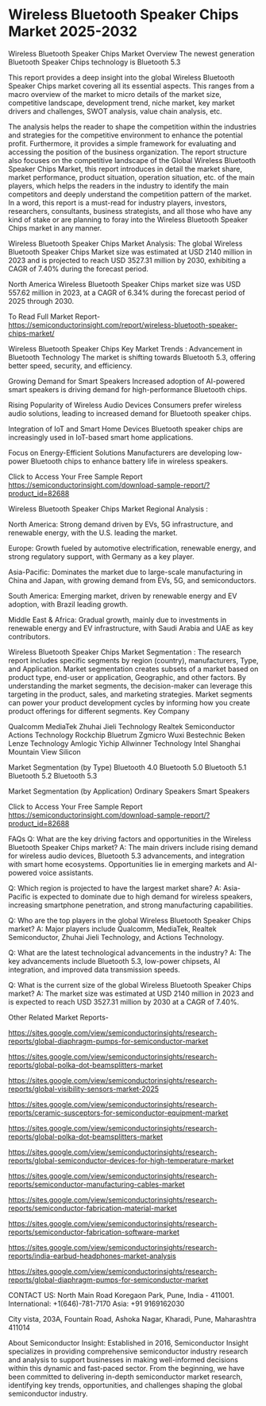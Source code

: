 <h1>Wireless Bluetooth Speaker Chips Market 2025-2032</h1>
Wireless Bluetooth Speaker Chips Market Overview
The newest generation Bluetooth Speaker Chips technology is Bluetooth 5.3

This report provides a deep insight into the global Wireless Bluetooth Speaker Chips market covering all its essential aspects. This ranges from a macro overview of the market to micro details of the market size, competitive landscape, development trend, niche market, key market drivers and challenges, SWOT analysis, value chain analysis, etc.

The analysis helps the reader to shape the competition within the industries and strategies for the competitive environment to enhance the potential profit. Furthermore, it provides a simple framework for evaluating and accessing the position of the business organization. The report structure also focuses on the competitive landscape of the Global Wireless Bluetooth Speaker Chips Market, this report introduces in detail the market share, market performance, product situation, operation situation, etc. of the main players, which helps the readers in the industry to identify the main competitors and deeply understand the competition pattern of the market.
In a word, this report is a must-read for industry players, investors, researchers, consultants, business strategists, and all those who have any kind of stake or are planning to foray into the Wireless Bluetooth Speaker Chips market in any manner.

Wireless Bluetooth Speaker Chips Market Analysis:
The global Wireless Bluetooth Speaker Chips Market size was estimated at USD 2140 million in 2023 and is projected to reach USD 3527.31 million by 2030, exhibiting a CAGR of 7.40% during the forecast period.

North America Wireless Bluetooth Speaker Chips market size was USD 557.62 million in 2023, at a CAGR of 6.34% during the forecast period of 2025 through 2030.

To Read Full Market Report-
https://semiconductorinsight.com/report/wireless-bluetooth-speaker-chips-market/

Wireless Bluetooth Speaker Chips Key Market Trends :
Advancement in Bluetooth Technology
The market is shifting towards Bluetooth 5.3, offering better speed, security, and efficiency.

Growing Demand for Smart Speakers
Increased adoption of AI-powered smart speakers is driving demand for high-performance Bluetooth chips.

Rising Popularity of Wireless Audio Devices
Consumers prefer wireless audio solutions, leading to increased demand for Bluetooth speaker chips.

Integration of IoT and Smart Home Devices
Bluetooth speaker chips are increasingly used in IoT-based smart home applications.

Focus on Energy-Efficient Solutions
Manufacturers are developing low-power Bluetooth chips to enhance battery life in wireless speakers.

Click to Access Your Free Sample Report
https://semiconductorinsight.com/download-sample-report/?product_id=82688

Wireless Bluetooth Speaker Chips Market Regional Analysis :

North America:
Strong demand driven by EVs, 5G infrastructure, and renewable energy, with the U.S. leading the market.

Europe:
Growth fueled by automotive electrification, renewable energy, and strong regulatory support, with Germany as a key player.

Asia-Pacific:
Dominates the market due to large-scale manufacturing in China and Japan, with growing demand from EVs, 5G, and semiconductors.

South America:
Emerging market, driven by renewable energy and EV adoption, with Brazil leading growth.

Middle East & Africa:
Gradual growth, mainly due to investments in renewable energy and EV infrastructure, with Saudi Arabia and UAE as key contributors.

Wireless Bluetooth Speaker Chips Market Segmentation :
The research report includes specific segments by region (country), manufacturers, Type, and Application. Market segmentation creates subsets of a market based on product type, end-user or application, Geographic, and other factors. By understanding the market segments, the decision-maker can leverage this targeting in the product, sales, and marketing strategies. Market segments can power your product development cycles by informing how you create product offerings for different segments.
Key Company

Qualcomm
MediaTek
Zhuhai Jieli Technology
Realtek Semiconductor
Actions Technology
Rockchip
Bluetrum
Zgmicro Wuxi
Bestechnic
Beken
Lenze Technology
Amlogic
Yichip
Allwinner Technology
Intel
Shanghai Mountain View Silicon

Market Segmentation (by Type)
Bluetooth 4.0
Bluetooth 5.0
Bluetooth 5.1
Bluetooth 5.2
Bluetooth 5.3

Market Segmentation (by Application)
Ordinary Speakers
Smart Speakers

Click to Access Your Free Sample Report
https://semiconductorinsight.com/download-sample-report/?product_id=82688

FAQs
Q: What are the key driving factors and opportunities in the Wireless Bluetooth Speaker Chips market?
A: The main drivers include rising demand for wireless audio devices, Bluetooth 5.3 advancements, and integration with smart home ecosystems. Opportunities lie in emerging markets and AI-powered voice assistants.

Q: Which region is projected to have the largest market share?
A: Asia-Pacific is expected to dominate due to high demand for wireless speakers, increasing smartphone penetration, and strong manufacturing capabilities.

Q: Who are the top players in the global Wireless Bluetooth Speaker Chips market?
A: Major players include Qualcomm, MediaTek, Realtek Semiconductor, Zhuhai Jieli Technology, and Actions Technology.

Q: What are the latest technological advancements in the industry?
A: The key advancements include Bluetooth 5.3, low-power chipsets, AI integration, and improved data transmission speeds.

Q: What is the current size of the global Wireless Bluetooth Speaker Chips market?
A: The market size was estimated at USD 2140 million in 2023 and is expected to reach USD 3527.31 million by 2030 at a CAGR of 7.40%.

Other Related Market Reports-

https://sites.google.com/view/semiconductorinsights/research-reports/global-diaphragm-pumps-for-semiconductor-market

https://sites.google.com/view/semiconductorinsights/research-reports/global-polka-dot-beamsplitters-market

https://sites.google.com/view/semiconductorinsights/research-reports/global-visibility-sensors-market-2025

https://sites.google.com/view/semiconductorinsights/research-reports/ceramic-susceptors-for-semiconductor-equipment-market

https://sites.google.com/view/semiconductorinsights/research-reports/global-polka-dot-beamsplitters-market

https://sites.google.com/view/semiconductorinsights/research-reports/global-semiconductor-devices-for-high-temperature-market

https://sites.google.com/view/semiconductorinsights/research-reports/semiconductor-manufacturing-cables-market

https://sites.google.com/view/semiconductorinsights/research-reports/semiconductor-fabrication-material-market

https://sites.google.com/view/semiconductorinsights/research-reports/semiconductor-fabrication-software-market

https://sites.google.com/view/semiconductorinsights/research-reports/india-earbud-headphones-market-analysis

https://sites.google.com/view/semiconductorinsights/research-reports/global-diaphragm-pumps-for-semiconductor-market

CONTACT US:
North Main Road Koregaon Park, Pune, India - 411001.
International: +1(646)-781-7170
Asia: +91 9169162030

City vista, 203A, Fountain Road, Ashoka Nagar, Kharadi, Pune, Maharashtra 411014

About Semiconductor Insight:
Established in 2016, Semiconductor Insight specializes in providing comprehensive semiconductor industry research and analysis to support businesses in making well-informed decisions within this dynamic and fast-paced sector. From the beginning, we have been committed to delivering in-depth semiconductor market research, identifying key trends, opportunities, and challenges shaping the global semiconductor industry.
